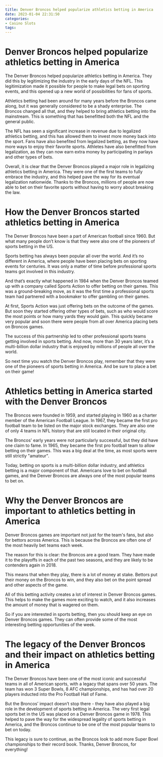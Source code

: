 ```yaml
---
title: Denver Broncos helped popularize athletics betting in America
date: 2023-01-04 22:31:50
categories:
- Casino Slots
tags:
---
```



#  Denver Broncos helped popularize athletics betting in America

The Denver Broncos helped popularize athletics betting in America. They did this by legitimizing the industry in the early days of the NFL. This legitimization made it possible for people to make legal bets on sporting events, and this opened up a new world of possibilities for fans of sports.

Athletics betting had been around for many years before the Broncos came along, but it was generally considered to be a shady enterprise. The Broncos changed all that, and they helped to bring athletics betting into the mainstream. This is something that has benefitted both the NFL and the general public.

The NFL has seen a significant increase in revenue due to legalized athletics betting, and this has allowed them to invest more money back into the sport. Fans have also benefited from legalized betting, as they now have more ways to enjoy their favorite sports. Athletes have also benefitted from legalization, as they can now earn extra money by participating in parlays and other types of bets.

Overall, it is clear that the Denver Broncos played a major role in legalizing athletics betting in America. They were one of the first teams to fully embrace the industry, and this helped pave the way for its eventual legalization nationwide. Thanks to the Broncos, millions of people are now able to bet on their favorite sports without having to worry about breaking the law.

#  How the Denver Broncos started athletics betting in America

The Denver Broncos have been a part of American football since 1960. But what many people don’t know is that they were also one of the pioneers of sports betting in the US.

Sports betting has always been popular all over the world. And it’s no different in America, where people have been placing bets on sporting events for centuries. It was only a matter of time before professional sports teams got involved in this industry.

And that’s exactly what happened in 1984 when the Denver Broncos teamed up with a company called Sports Action to offer betting on their games. This was a ground-breaking move, as it was the first time a professional sports team had partnered with a bookmaker to offer gambling on their games.

At first, Sports Action was just offering bets on the outcome of the games. But soon they started offering other types of bets, such as who would score the most points or how many yards they would gain. This quickly became very popular and soon there were people from all over America placing bets on Broncos games.

The success of this partnership led to other professional sports teams getting involved in sports betting. And now, more than 30 years later, it’s a multi-billion dollar industry that is enjoyed by millions of people all over the world.

So next time you watch the Denver Broncos play, remember that they were one of the pioneers of sports betting in America. And be sure to place a bet on their game!

#  Athletics betting in America started with the Denver Broncos

The Broncos were founded in 1959, and started playing in 1960 as a charter member of the American Football League. In 1967, they became the first pro football team to be listed on the major stock exchanges. They are also one of only 4 teams in NFL history that are still located in their original city.

The Broncos' early years were not particularly successful, but they did have one claim to fame. In 1965, they became the first pro football team to allow betting on their games. This was a big deal at the time, as most sports were still strictly "amateur".

Today, betting on sports is a multi-billion dollar industry, and athletics betting is a major component of that. Americans love to bet on football games, and the Denver Broncos are always one of the most popular teams to bet on.

#  Why the Denver Broncos are important to athletics betting in America

Denver Broncos games are important not just for the team's fans, but also for bettors across America. This is because the Broncos are often one of the most heavily bet teams each week.

The reason for this is clear: the Broncos are a good team. They have made it to the playoffs in each of the past two seasons, and they are likely to be contenders again in 2018.

This means that when they play, there is a lot of money at stake. Bettors put their money on the Broncos to win, and they also bet on the point spread and other aspects of the game.

All of this betting activity creates a lot of interest in Denver Broncos games. This helps to make the games more exciting to watch, and it also increases the amount of money that is wagered on them.

So if you are interested in sports betting, then you should keep an eye on Denver Broncos games. They can often provide some of the most interesting betting opportunities of the week.

#  The legacy of the Denver Broncos and their impact on athletics betting in America

The Denver Broncos have been one of the most iconic and successful teams in all of American sports, with a legacy that spans over 50 years. The team has won 3 Super Bowls, 8 AFC championships, and has had over 20 players inducted into the Pro Football Hall of Fame.

But the Broncos’ impact doesn’t stop there - they have also played a big role in the development of sports betting in America. The very first legal sports bet in the US was placed on a Denver Broncos game in 1978. This helped to pave the way for the widespread legality of sports betting in America, and the Broncos continue to be one of the most popular teams to bet on today.

This legacy is sure to continue, as the Broncos look to add more Super Bowl championships to their record book. Thanks, Denver Broncos, for everything!